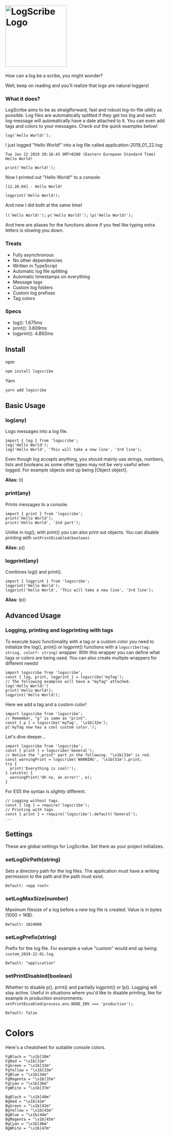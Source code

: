# <a href='https://github.com/ahoys/logscribe'><img src='https://raw.githubusercontent.com/ahoys/logscribe/master/assets/logscribe_192.png' height='192' alt='LogScribe Logo' /></a>

How can a log be a scribe, you might wonder?

Well, keep on reading and you'll realize that logs are natural loggers!

### What it does?
LogScribe aims to be as straigtforward, fast and robust log-to-file utility as possible. Log files are automatically splitted if they get too big and each log-message will automatically have a date attached to it. You can even add tags and colors to your messages. Check out the quick examples below!

`log('Hello World!');`

I just logged "Hello World!" into a log file called application-2019_01_22.log:
```
Tue Jan 22 2019 20:16:43 GMT+0200 (Eastern European Standard Time)
Hello World!
```
`print('Hello World!');`

Now I printed out "Hello World!" to a console:
```
[12.20.04] - Hello World!
```
`logprint('Hello World!);`

And now I did both at the same time!

`l('Hello World!');` `p('Hello World!');` `lp('Hello World!');`

And here are aliases for the functions above if you feel like typing extra letters is slowing you down.

### Treats
- Fully asynchronous
- No other dependencies
- Written in TypeScript
- Automatic log file splitting
- Automatic timestamps on everything
- Message tags
- Custom log folders
- Custom log prefixes
- Tag colors

### Specs
- log(): 1.675ms
- print(): 3.609ms
- logprint(): 4.892ms

## Install

npm

`npm install logscribe`

Yarn

`yarn add logscribe`

## Basic Usage

### log(any)
Logs messages into a log file.
```
import { log } from 'logscribe';
log('Hello World');
log('Hello World', 'This will take a new line', '3rd line');
```
Even though log accepts anything, you should mainly use strings, numbers, lists and booleans as some other types may not be very useful when logged. For example objects end up being [Object object].

**Alias:** l()

### print(any)
Prints messages to a console.
```
import { print } from 'logscribe';
print('Hello World');
print('Hello World', '2nd part');
```
Unlike in log(), with print() you can also print out objects. You can disable printing with `setPrintDisabled(boolean)`.

**Alias:** p()

### logprint(any)
Combines log() and print().
```
import { logprint } from 'logscribe';
logprint('Hello World');
logprint('Hello World', 'This will take a new line', '3rd line');
```
**Alias:** lp()

## Advanced Usage

### Logging, printing and logprinting with tags
To execute basic functionality with a tag or a custom color you need to initialize the log(), print() or logprint() functions with a `logscribe(tag: string, color?: string)` wrapper. With this wrapper you can define what tags or colors are being used. You can also create multiple wrappers for different needs!
```
import logscribe from 'logscribe';
const { log, print, logprint } = logscribe('myTag');
// The following examples will have a "myTag" attached.
log('Hello World!')
print('Hello World!);
logprint('Hello World!);
```
Here we add a tag and a custom color!
```
import logscribe from 'logscribe';
// Remember, "p" is same as "print".
const { p } = logscribe('myTag', '\x1b[32m');
p('myTag now has a cool custom color.');
```
Let's dive deeper...
```
import logscribe from 'logscribe';
const { print } = logscribe('General');
// Notice the ".print" part in the following. "\x1b[31m" is red.
const warningPrint = logscribe('WARNING', '\x1b[31m').print;
try {
  print('Everything is cool!');
} catch(e) {
  warningPrint('Oh no, an error!', e);
}
```
For ES5 the syntax is *slightly* different.
```
// Logging without tags.
const { log } = require('logscribe');
// Printing with tags.
const { print } = require('logscribe').default('General');
...
```
## Settings

These are global settings for LogScribe. Set them as your project initializes.

### setLogDirPath(string)
Sets a directory path for the log files. The application must have a writing permission to the path and the path must exist.

`Default: <app root>`

### setLogMaxSize(number)
Maximum filesize of a log before a new log file is created. Value is in bytes (1000 = 1KB).

`Default: 1024000`

### setLogPrefix(string)
Prefix for the log file. For example a value "custom" would end up being: `custom_2019-22-01.log`.

`Default: "application"`

### setPrintDisabled(boolean)
Whether to disable p(), print() and partially logprint() or lp(). Logging will stay active. Useful in situations where you'd like to disable printing, like for example in production environments: `setPrintDisabled(process.env.NODE_ENV === 'production');`.

`Default: false`

# Colors
Here's a cheatsheet for suitable console colors.
```
FgBlack = "\x1b[30m"
FgRed = "\x1b[31m"
FgGreen = "\x1b[32m"
FgYellow = "\x1b[33m"
FgBlue = "\x1b[34m"
FgMagenta = "\x1b[35m"
FgCyan = "\x1b[36m"
FgWhite = "\x1b[37m"

BgBlack = "\x1b[40m"
BgRed = "\x1b[41m"
BgGreen = "\x1b[42m"
BgYellow = "\x1b[43m"
BgBlue = "\x1b[44m"
BgMagenta = "\x1b[45m"
BgCyan = "\x1b[46m"
BgWhite = "\x1b[47m"
```

